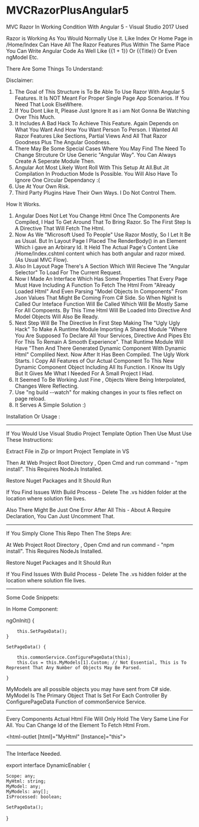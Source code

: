 # MVCRazorPlusAngular5
MVC Razor In Working Condition With Angular 5 - Visual Studio 2017 Used

Razor is Working As You Would Normally Use it. Like Index Or Home Page in /Home/Index Can Have All The Razor Features Plus Within The Same Place You Can Write Angular Code As Well Like {{1 + 1}} Or {{Title}} Or Even ngModel Etc.

There Are Some Things To Understand:

Disclaimer:

1. The Goal of This Structure is To Be Able To Use Razor With Angular 5 Features. It Is NOT Meant For Proper Single Page App Scenarios. If You Need That Look ElseWhere.
2. If You Dont Like It, Please Just Ignore It as i am Not Gonna Be Watching Over This Much.
3. It Includes A Bad Hack To Achieve This Feature. Again Depends on What You Want And How You Want Person To Person. I Wanted All Razor Features Like Sections, Partial Views And All That Razor Goodness Plus The Angular Goodness.
4. There May Be Some Special Cases Where You May Find The Need To Change Strcuture Or Use Generic "Angular Way". You Can Always Create A Seperate Module Then.
5. Angular Aot Most Likely Wont Roll With This Setup At All.But Jit Compilation In Production Mode Is Possible. You Will Also Have To Ignore One Circular Dependancy :(
6. Use At Your Own Risk.
7. Third Party Plugins Have Their Own Ways. I Do Not Control Them.

How It Works.

1. Angular Does Not Let You Change Html Once The Components Are Compiled, I Had To Get Around That To Bring Razor. So The First Step Is A Directive That Will Fetch The Html.
2. Now As We "Microsoft Used To People" Use Razor Mostly, So I Let It Be as Usual. But In Layout Page I Placed The RenderBody() in an Element Which i gave an Arbirary Id. It Held The Actual Page's Content Like /Home/Index.cshtml content which has both angular and razor mixed. (As Usual MVC Flow).
3. Also In Layout Page There's A Section Which Will Recieve The "Angular Selector" To Load For The Current Request.
4. Now I Made An Interface Which Has Some Properties That Every Page Must Have Including A Function To Fetch The Html From "Already Loaded Html" And Even Parsing "Model Objects In Components" From Json Values That Might Be Coming From C# Side. So When NgInit Is Called Our Inteface Function Will Be Called Which Will Be Mostly Same For All Compoents. By This Time Html Will Be Loaded Into Directive And Model Objects Will Also Be Ready.
5. Next Step Will Be The Directive In First Step Making The "Ugly Ugly Hack" To Make A Runtime Module Importing A Shared Module "Where You Are Supposed To Declare All Your Services, Directive And Pipes Etc For This To Remain A Smooth Experience". That Runtime Module Will Have "Then And There Generated Dynamic Component With Dynamic Html" Compliled Next. Now After It Has Been Compiled. The Ugly Work Starts. I Copy All Features of Our Actual Component To This New Dynamic Component Object Including All Its Function. I Know Its Ugly But It Gives Me What I Needed For A Small Project I Had.
6. It Seemed To Be Working Just Fine , Objects Were Being Interpolated, Changes Were Reflecting.
7. Use "ng build --watch" for making changes in your ts files reflect on page reload.
8. It Serves A Simple Solution :) 



Installation Or Usage : 

------------------------------------------------------------------------------------

If You Would Use Visual Studio Project Template Option Then Use Must Use These Instructions:

Extract File in Zip or Import Project Template in VS

Then At Web Project Root Directory , Open Cmd and run command - "npm install". This Requires NodeJs Installed.

Restore Nuget Packages and It Should Run

If You Find Issues With Build Process - Delete The .vs hidden folder at the location where solution file lives.

Also There Might Be Just One Error After All This - About A Require Declaration, You Can Just Uncomment That.

------------------------------------------------------------------------------------------

If You Simply Clone This Repo Then The Steps Are:

At Web Project Root Directory , Open Cmd and run command - "npm install". This Requires NodeJs Installed.

Restore Nuget Packages and It Should Run

If You Find Issues With Build Process - Delete The .vs hidden folder at the location where solution file lives.

---------------------------------
Some Code Snippets:


In Home Component:

 ngOnInit() {

        this.SetPageData();
    }

    SetPageData() {

        this.commonService.ConfigurePageData(this);
        this.Cus = this.MyModels[1].Custom; // Not Essential, This is To Represent That Any Number of Objects May Be Parsed.

    }
MyModels are all possible objects you may have sent from C# side.
MyModel Is The Primary Object That Is Set For Each Controller By ConfigurePageData Function of commonService Service.

--------------------------------------------

Every Components Actual Html File Will Only Hold The Very Same Line For All. You Can Change Id of the Element To Fetch Html From.

<html-outlet [html]="MyHtml" [Instance]="this"></html-outlet>

-----------------------------------------------------

The Interface Needed.

export interface DynamicEnabler {

    Scope: any;
    MyHtml: string;
    MyModel: any;
    MyModels: any[];
    IsProcessed: boolean;

    SetPageData();
}